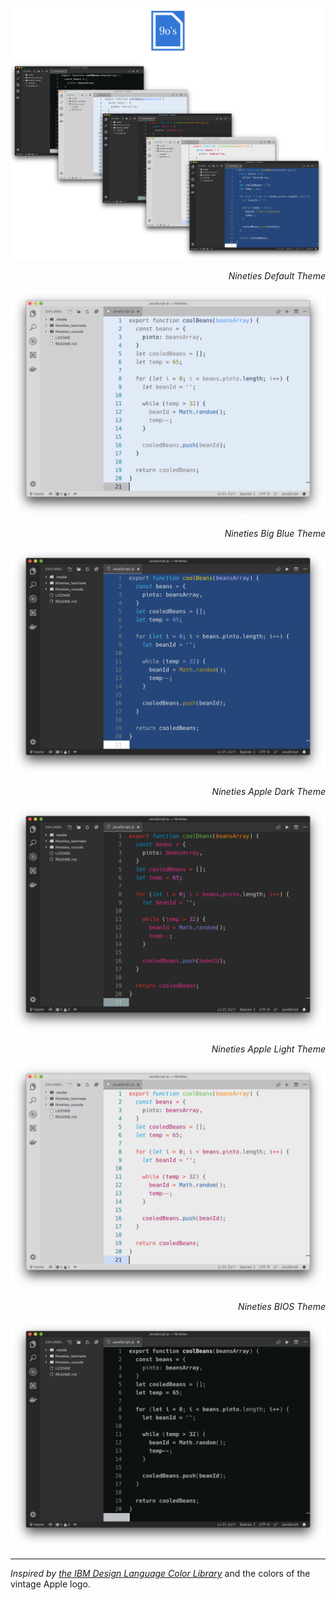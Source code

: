 ![](https://raw.githubusercontent.com/jaredgorski/Nineties/master/.media/Nineties_header-img.png)


*<p align="right">Nineties Default Theme</p>*
![Nineties Default Theme](https://raw.githubusercontent.com/jaredgorski/Nineties/master/.media/Nineties_default-preview.png)

*<p align="right">Nineties Big Blue Theme</p>*
![Nineties Big Blue Theme](https://raw.githubusercontent.com/jaredgorski/Nineties/master/.media/Nineties_big_blue-preview.png)

*<p align="right">Nineties Apple Dark Theme</p>*
![Nineties Apple Dark Theme](https://raw.githubusercontent.com/jaredgorski/Nineties/master/.media/Nineties_apple_dark-preview.png	)

*<p align="right">Nineties Apple Light Theme</p>*
![Nineties Apple Light Theme](https://raw.githubusercontent.com/jaredgorski/Nineties/master/.media/Nineties_apple_light-preview.png)

*<p align="right">Nineties BIOS Theme</p>*
![Nineties BIOS Theme](https://raw.githubusercontent.com/jaredgorski/Nineties/master/.media/Nineties_BIOS-preview.png)

---

*Inspired by [the IBM Design Language Color Library](https://www.ibm.com/design/language/resources/color-library/)* and the colors of the vintage Apple logo.
